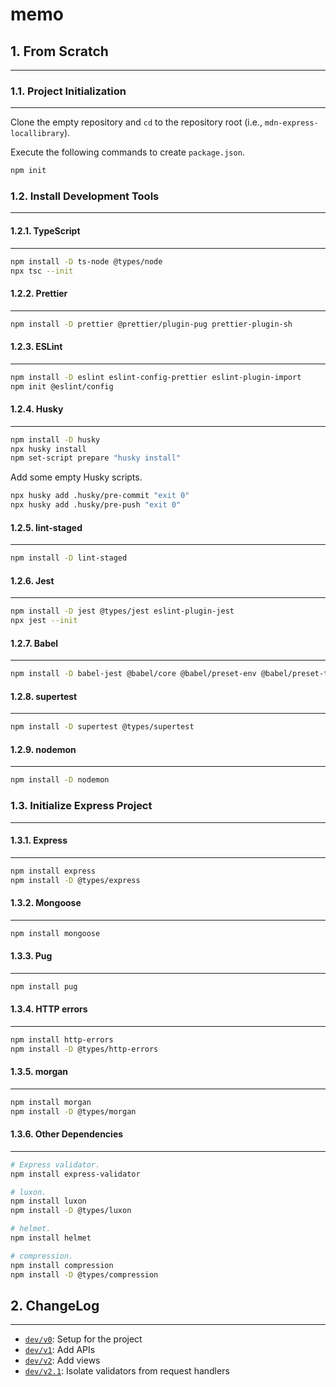 # memo

## 1. From Scratch

---

### 1.1. Project Initialization

---

Clone the empty repository and `cd` to the repository root (i.e., `mdn-express-locallibrary`).

Execute the following commands to create `package.json`.

```bash
npm init
```

### 1.2. Install Development Tools

---

#### 1.2.1. TypeScript

---

```bash
npm install -D ts-node @types/node
npx tsc --init
```

#### 1.2.2. Prettier

---

```bash
npm install -D prettier @prettier/plugin-pug prettier-plugin-sh
```

#### 1.2.3. ESLint

---

```bash
npm install -D eslint eslint-config-prettier eslint-plugin-import
npm init @eslint/config
```

#### 1.2.4. Husky

---

```bash
npm install -D husky
npx husky install
npm set-script prepare "husky install"
```

Add some empty Husky scripts.

```bash
npx husky add .husky/pre-commit "exit 0"
npx husky add .husky/pre-push "exit 0"
```

#### 1.2.5. lint-staged

---

```bash
npm install -D lint-staged
```

#### 1.2.6. Jest

---

```bash
npm install -D jest @types/jest eslint-plugin-jest
npx jest --init
```

#### 1.2.7. Babel

---

```bash
npm install -D babel-jest @babel/core @babel/preset-env @babel/preset-typescript
```

#### 1.2.8. supertest

---

```bash
npm install -D supertest @types/supertest
```

#### 1.2.9. nodemon

---

```bash
npm install -D nodemon
```

### 1.3. Initialize Express Project

---

#### 1.3.1. Express

---

```bash
npm install express
npm install -D @types/express
```

#### 1.3.2. Mongoose

---

```bash
npm install mongoose
```

#### 1.3.3. Pug

---

```bash
npm install pug
```

#### 1.3.4. HTTP errors

---

```bash
npm install http-errors
npm install -D @types/http-errors
```

#### 1.3.5. morgan

---

```bash
npm install morgan
npm install -D @types/morgan
```

#### 1.3.6. Other Dependencies

---

```bash
# Express validator.
npm install express-validator

# luxon.
npm install luxon
npm install -D @types/luxon

# helmet.
npm install helmet

# compression.
npm install compression
npm install -D @types/compression
```

## 2. ChangeLog

---

- [`dev/v0`](https://github.com/hryssmz/mdn-express-locallibrary/commit/966326c4740830915d88285d35a073ba85927d9c): Setup for the project
- [`dev/v1`](https://github.com/hryssmz/mdn-express-locallibrary/commit/9b1ad5d760514b8b36c5dba14dd2264e5818eb7e): Add APIs
- [`dev/v2`](https://github.com/hryssmz/mdn-express-locallibrary/commit/fd6af18ae7126623dce15722297af5e2ca365bd6): Add views
- [`dev/v2.1`](https://github.com/hryssmz/mdn-express-locallibrary/commit/114feaa2de1817bcc9413e4932a4cf16bdf8c6f6): Isolate validators from request handlers
